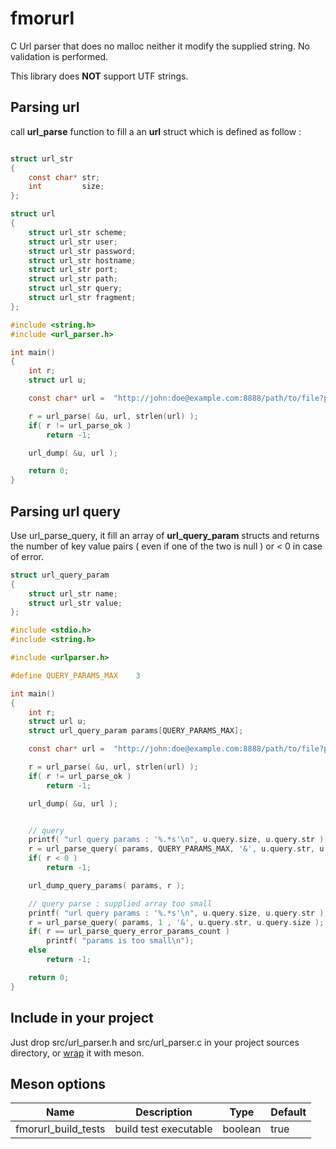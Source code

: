 # fmorurl

C Url parser that does no malloc neither it modify the supplied string. No validation is performed.


This library does __NOT__ support UTF strings.


## Parsing url

call __url_parse__ function to fill a an __url__ struct which is defined as follow :

```C

struct url_str
{
    const char* str;
    int         size;
};

struct url
{
    struct url_str scheme;
    struct url_str user;
    struct url_str password;
    struct url_str hostname;
    struct url_str port;
    struct url_str path;
    struct url_str query;
    struct url_str fragment;
};
```



```C
#include <string.h>
#include <url_parser.h>

int main()
{
    int r;
    struct url u;

    const char* url =  "http://john:doe@example.com:8888/path/to/file?param=value#fragment";

    r = url_parse( &u, url, strlen(url) );
    if( r != url_parse_ok )
        return -1;

    url_dump( &u, url );

    return 0;
}
```


## Parsing url query

Use url_parse_query, it fill an array of __url_query_param__ structs and returns the number of key value pairs ( even if one of the two is null ) or < 0 in case of error.

```C
struct url_query_param
{
    struct url_str name;
    struct url_str value;
};
```

```C
#include <stdio.h>
#include <string.h>

#include <urlparser.h>

#define QUERY_PARAMS_MAX    3

int main()
{
    int r;
    struct url u;
    struct url_query_param params[QUERY_PARAMS_MAX];

    const char* url =  "http://john:doe@example.com:8888/path/to/file?param0=value0&param1=value1#fragment";

    r = url_parse( &u, url, strlen(url) );
    if( r != url_parse_ok )
        return -1;

    url_dump( &u, url );


    // query
    printf( "url query params : '%.*s'\n", u.query.size, u.query.str );
    r = url_parse_query( params, QUERY_PARAMS_MAX, '&', u.query.str, u.query.size );
    if( r < 0 )
        return -1;

    url_dump_query_params( params, r );

    // query parse : supplied array too small
    printf( "url query params : '%.*s'\n", u.query.size, u.query.str );
    r = url_parse_query( params, 1 , '&', u.query.str, u.query.size );
    if( r == url_parse_query_error_params_count )
        printf( "params is too small\n");
    else
        return -1;

    return 0;
}
```




## Include in your project

Just drop src/url_parser.h and src/url_parser.c in your project sources directory, or [wrap](https://mesonbuild.com/Wrap-dependency-system-manual.html) it with meson.

## Meson options

|  Name                | Description            | Type     | Default |
|----------------------|------------------------|----------|---------|
| fmorurl_build_tests  | build test executable  | boolean  | true    |



